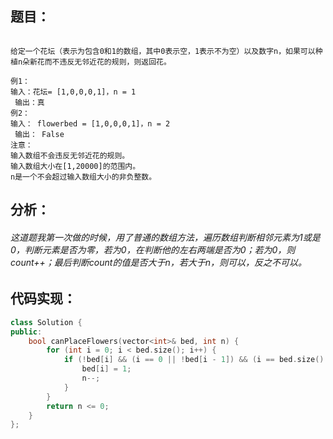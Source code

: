 ## 题目：
```假设你有一个长的花坛，其中一些地块种植，一些不是。然而，鲜花不能在相邻的地块种植 - 它们会争夺水分，两者都会死亡。

给定一个花坛（表示为包含0和1的数组，其中0表示空，1表示不为空）以及数字n，如果可以种植n朵新花而不违反无邻近花的规则，则返回花。

例1：
输入：花坛= [1,0,0,0,1]，n = 1
 输出：真
例2：
输入： flowerbed = [1,0,0,0,1]，n = 2
 输出： False
注意：
输入数组不会违反无邻近花的规则。
输入数组大小在[1,20000]的范围内。
n是一个不会超过输入数组大小的非负整数。
```
## 分析：
###### 这道题我第一次做的时候，用了普通的数组方法，遍历数组判断相邻元素为1或是0，判断元素是否为零，若为0，在判断他的左右两端是否为0；若为0，则count++；最后判断count的值是否大于n，若大于n，则可以，反之不可以。


## 代码实现：
```cpp
class Solution {
public:
    bool canPlaceFlowers(vector<int>& bed, int n) {
        for (int i = 0; i < bed.size(); i++) {
            if (!bed[i] && (i == 0 || !bed[i - 1]) && (i == bed.size() - 1 || !bed[i + 1])) {
                bed[i] = 1;
                n--;
            }
        }
        return n <= 0;
    }
};
```

